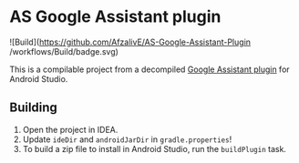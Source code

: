 # AS Google Assistant plugin

![Build](https://github.com/AfzalivE/AS-Google-Assistant-Plugin
/workflows/Build/badge.svg)

This is a compilable project from a decompiled [Google Assistant plugin](https://plugins.jetbrains.com/plugin/16739-google-assistant) for Android Studio.

## Building

1. Open the project in IDEA.
1. Update `ideDir` and `androidJarDir` in `gradle.properties`!
1. To build a zip file to install in Android Studio, run the `buildPlugin` task.

